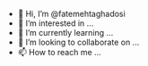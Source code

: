 - 👋 Hi, I’m @fatemehtaghadosi
- 👀 I’m interested in ...
- 🌱 I’m currently learning ...
- 💞️ I’m looking to collaborate on ...
- 📫 How to reach me ...

<!---
fatemehtaghadosi/fatemehtaghadosi is a ✨ special ✨ repository because its `README.md` (this file) appears on your GitHub profile.
You can click the Preview link to take a look at your changes.
--->
